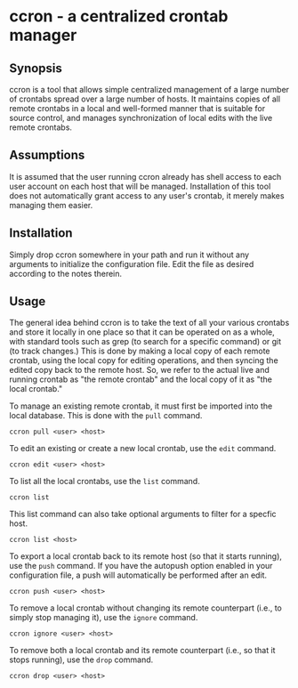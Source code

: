 ccron - a centralized crontab manager
=====================================

Synopsis
--------

ccron is a tool that allows simple centralized management of a large number of crontabs spread over a large number of hosts. It maintains copies of all remote crontabs in a local and well-formed manner that is suitable for source control, and manages synchronization of local edits with the live remote crontabs.

Assumptions
-----------

It is assumed that the user running ccron already has shell access to each user account on each host that will be managed. Installation of this tool does not automatically grant access to any user's crontab, it merely makes managing them easier.

Installation
------------

Simply drop ccron somewhere in your path and run it without any arguments to initialize the configuration file. Edit the file as desired according to the notes therein.

Usage
-----

The general idea behind ccron is to take the text of all your various crontabs and store it locally in one place so that it can be operated on as a whole, with standard tools such as grep (to search for a specific command) or git (to track changes.) This is done by making a local copy of each remote crontab, using the local copy for editing operations, and then syncing the edited copy back to the remote host. So, we refer to the actual live and running crontab as "the remote crontab" and the local copy of it as "the local crontab."

To manage an existing remote crontab, it must first be imported into the local database. This is done with the `pull` command.

    ccron pull <user> <host>

To edit an existing or create a new local crontab, use the `edit` command.

    ccron edit <user> <host>

To list all the local crontabs, use the `list` command.

    ccron list

This list command can also take optional arguments to filter for a specfic host.

    ccron list <host>

To export a local crontab back to its remote host (so that it starts running), use the `push` command. If you have the autopush option enabled in your configuration file, a push will automatically be performed after an edit.

    ccron push <user> <host>

To remove a local crontab without changing its remote counterpart (i.e., to simply stop managing it), use the `ignore` command.

    ccron ignore <user> <host>

To remove both a local crontab and its remote counterpart (i.e., so that it stops running), use the `drop` command.

    ccron drop <user> <host>
